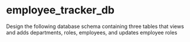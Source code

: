 # employee_tracker_db
Design the following database schema containing three tables that views and adds departments, roles, employees, and updates employee roles
